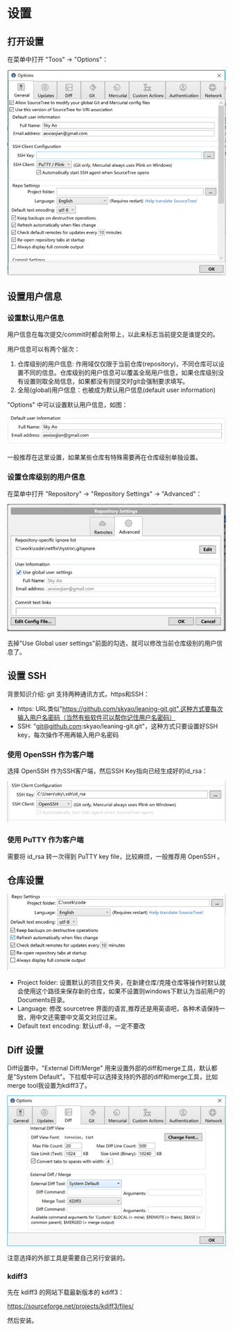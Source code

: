 # 设置

## 打开设置

在菜单中打开 "Toos" -> "Options"：

![](images/settings/option-overview.jpg)

## 设置用户信息

### 设置默认用户信息

用户信息在每次提交/commit时都会附带上，以此来标志当前提交是谁提交的。

用户信息可以有两个层次：

1. 仓库级别的用户信息: 作用域仅仅限于当前仓库(repository)，不同仓库可以设置不同的信息。仓库级别的用户信息可以覆盖全局用户信息，如果仓库级别没有设置则取全局信息，如果都没有则提交时git会强制要求填写。
2. 全局(global)用户信息：也被成为默认用户信息(default user information)

"Options" 中可以设置默认用户信息，如图：

![](images/settings/user-information.jpg)

一般推荐在这里设置，如果某些仓库有特殊需要再在仓库级别单独设置。

### 设置仓库级别的用户信息

在菜单中打开 "Repository" -> "Repository Settings" -> "Advanced"：

![](images/settings/user-information2.jpg)

去掉"Use Global user settings"前面的勾选，就可以修改当前仓库级别的用户信息了。

## 设置 SSH

背景知识介绍: git 支持两种通讯方式，https和SSH：

- https: URL类似"https://github.com/skyao/leaning-git.git",这种方式要每次输入用户名密码（当然有些软件可以帮你记住用户名密码）
- SSH: "git@github.com:skyao/leaning-git.git"，这种方式只要设置好SSH key，每次操作不用再输入用户名密码

### 使用 OpenSSH 作为客户端

选择 OpenSSH 作为SSH客户端，然后SSH Key指向已经生成好的id_rsa：

![](images/settings/openssh.jpg)

### 使用 PuTTY 作为客户端

需要将 id_rsa 转一次得到 PuTTY key file，比较麻烦，一般推荐用 OpenSSH 。

## 仓库设置

![](images/settings/repository.jpg)

- Project folder: 设置默认的项目文件夹，在新建仓库/克隆仓库等操作时默认就会使用这个路径来保存新的仓库，如果不设置则windows下默认为当前用户的Documents目录。
- Language: 修改 sourcetree 界面的语言,推荐还是用英语吧，各种术语保持一致，用中文还需要中文英文对应过来。
- Default text encoding: 默认utf-8，一定不要改

## Diff 设置

Diff设置中，"External Diff/Merge" 用来设置外部的diff和merge工具，默认都是"System Default"。下拉框中可以选择支持的外部的diff和merge工具，比如merge tool我设置为kdiff3了。

![](images/settings/diff-1.jpg)

注意选择的外部工具是需要自己另行安装的。

### kdiff3

先在 kdiff3 的网站下载最新版本的 kdiff3：

https://sourceforge.net/projects/kdiff3/files/

然后安装。